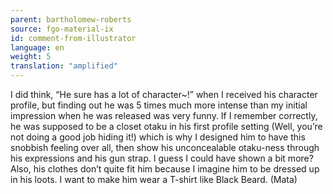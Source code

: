 ```yaml
---
parent: bartholomew-roberts
source: fgo-material-ix
id: comment-from-illustrator
language: en
weight: 5
translation: "amplified"
---
```


I did think, “He sure has a lot of character~!” when I received his character profile, but finding out he was 5 times much more intense than my initial impression when he was released was very funny. If I remember correctly, he was supposed to be a closet otaku in his first profile setting (Well, you’re not doing a good job hiding it!) which is why I designed him to have this snobbish feeling over all, then show his unconcealable otaku-ness through his expressions and his gun strap. I guess I could have shown a bit more? Also, his clothes don’t quite fit him because I imagine him to be dressed up in his loots. I want to make him wear a T-shirt like Black Beard. (Mata)

